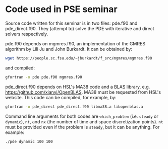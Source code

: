 # Code used in PSE seminar

Source code written for this seminar is in two files: pde.f90 and pde_direct.f90. They (attempt to) solve the PDE with iterative and direct solvers respectively. 

pde.f90 depends on mgmres.f90, an implementation of the GMRES algorithm by Lili Ju and John Burkardt. It can be obtained by:

```sh
wget https://people.sc.fsu.edu/~jburkardt/f_src/mgmres/mgmres.f90
```

and compiled:

```sh
gfortran -o pde pde.f90 mgmres.f90
```

pde_direct.f90 depends on HSL's MA38 code and a BLAS library, e.g. https://github.com/xianyi/OpenBLAS. MA38 must be requested from HSL's website. This code can be compiled, for example, by:

```sh
gfortran -o pde_direct pde_direct.f90 libma38.a libopenblas.a
```

Command line arguments for both codes are ```which_problem``` (i.e. ```steady``` or ```dynamic```), ```nt```, and ```nx``` (the number of time and space discretization points). ```nt``` must be provided even if the problem is ```steady```, but it can be anything. 
For example:

```sh
./pde dynamic 100 100
```
